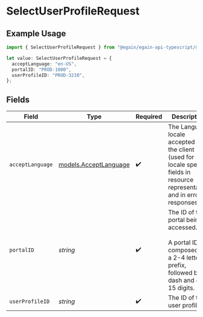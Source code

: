 # SelectUserProfileRequest

## Example Usage

```typescript
import { SelectUserProfileRequest } from "@egain/egain-api-typescript/models/operations";

let value: SelectUserProfileRequest = {
  acceptLanguage: "en-US",
  portalID: "PROD-1000",
  userProfileID: "PROD-3210",
};
```

## Fields

| Field                                                                                                                           | Type                                                                                                                            | Required                                                                                                                        | Description                                                                                                                     | Example                                                                                                                         |
| ------------------------------------------------------------------------------------------------------------------------------- | ------------------------------------------------------------------------------------------------------------------------------- | ------------------------------------------------------------------------------------------------------------------------------- | ------------------------------------------------------------------------------------------------------------------------------- | ------------------------------------------------------------------------------------------------------------------------------- |
| `acceptLanguage`                                                                                                                | [models.AcceptLanguage](../../models/acceptlanguage.md)                                                                         | :heavy_check_mark:                                                                                                              | The Language locale accepted by the client (used for locale specific fields in resource representation and in error responses). | en-US                                                                                                                           |
| `portalID`                                                                                                                      | *string*                                                                                                                        | :heavy_check_mark:                                                                                                              | The ID of the portal being accessed.<br><br>A portal ID is composed of a 2-4 letter prefix, followed by a dash and 4-15 digits. | PROD-1000                                                                                                                       |
| `userProfileID`                                                                                                                 | *string*                                                                                                                        | :heavy_check_mark:                                                                                                              | The ID of the user profile. <br/>                                                                                               | PROD-3210                                                                                                                       |